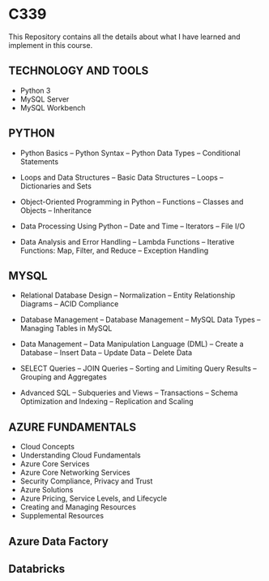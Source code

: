 # C339
This Repository contains all the details about what I have learned and implement in this course.

## TECHNOLOGY AND TOOLS

- Python 3
- MySQL Server
- MySQL Workbench

## PYTHON
* Python Basics
– Python Syntax
– Python Data Types
– Conditional Statements

* Loops and Data Structures
– Basic Data Structures
– Loops
– Dictionaries and Sets

* Object-Oriented Programming in Python
– Functions
– Classes and Objects
– Inheritance
* Data Processing Using Python
– Date and Time
– Iterators
– File I/O

* Data Analysis and Error Handling
– Lambda Functions
– Iterative Functions: Map, Filter, and Reduce
– Exception Handling

## MYSQL
* Relational Database Design
– Normalization
– Entity Relationship Diagrams
– ACID Compliance

* Database Management
– Database Management
– MySQL Data Types
– Managing Tables in MySQL

* Data Management
– Data Manipulation Language (DML)
– Create a Database
– Insert Data
– Update Data
– Delete Data

* SELECT Queries
– JOIN Queries
– Sorting and Limiting Query Results
– Grouping and Aggregates

* Advanced SQL
– Subqueries and Views
– Transactions
– Schema Optimization and Indexing
– Replication and Scaling

## AZURE FUNDAMENTALS
- Cloud Concepts
- Understanding Cloud Fundamentals
- Azure Core Services
- Azure Core Networking Services
- Security Compliance, Privacy and Trust
- Azure Solutions
- Azure Pricing, Service Levels, and Lifecycle
- Creating and Managing Resources
- Supplemental Resources

## Azure Data Factory
## Databricks

